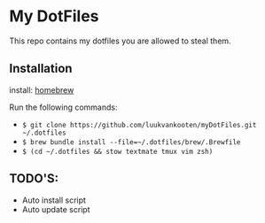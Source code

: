 # My DotFiles

This repo contains my dotfiles you are allowed to steal them.

## Installation

install: [homebrew](https://brew.sh/)

Run the following commands:
- `$ git clone https://github.com/luukvankooten/myDotFiles.git ~/.dotfiles`
- `$ brew bundle install --file=~/.dotfiles/brew/.Brewfile`
- `$ (cd ~/.dotfiles && stow textmate tmux vim zsh)`

## TODO'S:

- Auto install script 
- Auto update script